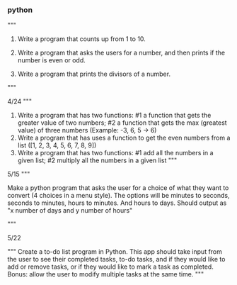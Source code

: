 ### python

"""
1. Write a program that counts up from 1 to 10.

2. Write a program that asks the users for a number, and then prints if the number is even or odd.

3. Write a program that prints the divisors of a number.

"""

4/24
"""
1. Write a program that has two functions: #1 a function that gets the greater value of two numbers; #2 a function that gets the max (greatest value) of three numbers (Example: -3, 6, 5 -> 6)
2. Write a program that has uses a function to get the even numbers from a list ([1, 2, 3, 4, 5, 6, 7, 8, 9])
3. Write a program that has two functions: #1 add all the numbers in a given list; #2 multiply all the numbers in a given list
"""

5/15
"""

Make a python program that asks the user for a choice of what they want to
convert (4 choices in a menu style). The options will be minutes to seconds,
seconds to minutes, hours to minutes. And hours to days.
Should output as "x number of days and y number of hours"

"""


5/22

"""
Create a to-do list program in Python. This app should take input from
the user to see their completed tasks, to-do tasks, and if they would like
to add or remove tasks, or if they would like to mark a task as completed.
Bonus: allow the user to modify multiple tasks at the same time.
"""
